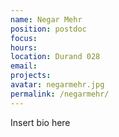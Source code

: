 ```yaml
---
name: Negar Mehr
position: postdoc
focus:
hours:
location: Durand 028
email:
projects:
avatar: negarmehr.jpg
permalink: /negarmehr/
---
```


Insert bio here